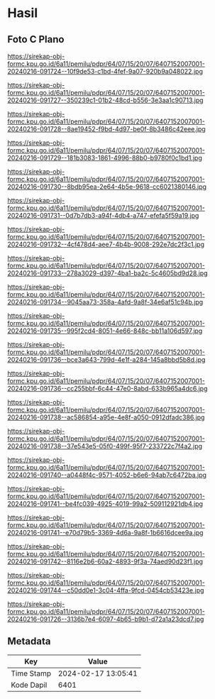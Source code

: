 # Hasil

## Foto C Plano

https://sirekap-obj-formc.kpu.go.id/6a11/pemilu/pdpr/64/07/15/20/07/6407152007001-20240216-091724--10f9de53-c1bd-4fef-9a07-920b9a048022.jpg

https://sirekap-obj-formc.kpu.go.id/6a11/pemilu/pdpr/64/07/15/20/07/6407152007001-20240216-091727--350239c1-01b2-48cd-b556-3e3aa1c90713.jpg

https://sirekap-obj-formc.kpu.go.id/6a11/pemilu/pdpr/64/07/15/20/07/6407152007001-20240216-091728--8ae19452-f9bd-4d97-be0f-8b3486c42eee.jpg

https://sirekap-obj-formc.kpu.go.id/6a11/pemilu/pdpr/64/07/15/20/07/6407152007001-20240216-091729--181b3083-1861-4996-88b0-b9780f0c1bd1.jpg

https://sirekap-obj-formc.kpu.go.id/6a11/pemilu/pdpr/64/07/15/20/07/6407152007001-20240216-091730--8bdb95ea-2e64-4b5e-9618-cc6021380146.jpg

https://sirekap-obj-formc.kpu.go.id/6a11/pemilu/pdpr/64/07/15/20/07/6407152007001-20240216-091731--0d7b7db3-a94f-4db4-a747-efefa5f59a19.jpg

https://sirekap-obj-formc.kpu.go.id/6a11/pemilu/pdpr/64/07/15/20/07/6407152007001-20240216-091732--4cf478d4-aee7-4b4b-9008-292e7dc2f3c1.jpg

https://sirekap-obj-formc.kpu.go.id/6a11/pemilu/pdpr/64/07/15/20/07/6407152007001-20240216-091733--278a3029-d397-4ba1-ba2c-5c4605bd9d28.jpg

https://sirekap-obj-formc.kpu.go.id/6a11/pemilu/pdpr/64/07/15/20/07/6407152007001-20240216-091734--9045aa73-358a-4afd-9a8f-34e6af51c94b.jpg

https://sirekap-obj-formc.kpu.go.id/6a11/pemilu/pdpr/64/07/15/20/07/6407152007001-20240216-091735--995f2cd4-8051-4e66-848c-bb11a106d597.jpg

https://sirekap-obj-formc.kpu.go.id/6a11/pemilu/pdpr/64/07/15/20/07/6407152007001-20240216-091736--bce3a643-799d-4e1f-a284-145a8bbd5b8d.jpg

https://sirekap-obj-formc.kpu.go.id/6a11/pemilu/pdpr/64/07/15/20/07/6407152007001-20240216-091736--cc255bbf-6c44-47e0-8abd-633b965a4dc6.jpg

https://sirekap-obj-formc.kpu.go.id/6a11/pemilu/pdpr/64/07/15/20/07/6407152007001-20240216-091738--ac586854-a95e-4e8f-a050-0912dfadc386.jpg

https://sirekap-obj-formc.kpu.go.id/6a11/pemilu/pdpr/64/07/15/20/07/6407152007001-20240216-091738--37e543e5-05f0-499f-95f7-233722c7f4a2.jpg

https://sirekap-obj-formc.kpu.go.id/6a11/pemilu/pdpr/64/07/15/20/07/6407152007001-20240216-091740--a0448f4c-9571-4052-b6e6-94ab7c6472ba.jpg

https://sirekap-obj-formc.kpu.go.id/6a11/pemilu/pdpr/64/07/15/20/07/6407152007001-20240216-091741--be4fc039-4925-4019-99a2-509112921db4.jpg

https://sirekap-obj-formc.kpu.go.id/6a11/pemilu/pdpr/64/07/15/20/07/6407152007001-20240216-091741--e70d79b5-3369-4d6a-9a8f-1b6616dcee9a.jpg

https://sirekap-obj-formc.kpu.go.id/6a11/pemilu/pdpr/64/07/15/20/07/6407152007001-20240216-091742--8116e2b6-60a2-4893-9f3a-74aed90d23f1.jpg

https://sirekap-obj-formc.kpu.go.id/6a11/pemilu/pdpr/64/07/15/20/07/6407152007001-20240216-091744--c50dd0e1-3c04-4ffa-9fcd-0454cb53423e.jpg

https://sirekap-obj-formc.kpu.go.id/6a11/pemilu/pdpr/64/07/15/20/07/6407152007001-20240216-091726--3136b7e4-6097-4b65-b9b1-d72a1a23dcd7.jpg


## Metadata

| Key        | Value               |
| ---------- | ------------------- |
| Time Stamp | 2024-02-17 13:05:41 |
| Kode Dapil | 6401                |



